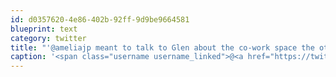 ```yaml
---
id: d0357620-4e86-402b-92ff-9d9be9664581
blueprint: text
category: twitter
title: "'@ameliajp meant to talk to Glen about the co-work space the other night.  How interested is he?"
caption: '<span class="username username_linked">@<a href="https://twitter.com/ameliajp" title="Amelia Pothoven">ameliajp</a></span> meant to talk to Glen about the co-work space the other night.  How interested is he?'
---
```

